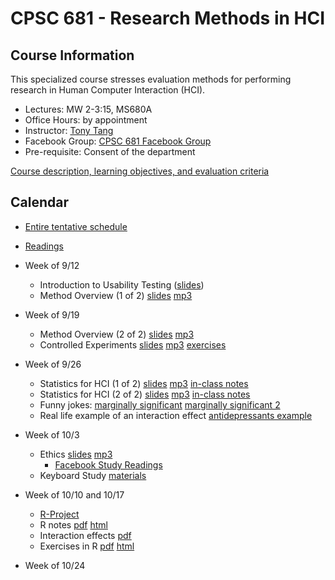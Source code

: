 # CPSC 681 - Research Methods in HCI

## Course Information

This specialized course stresses evaluation methods for performing research in Human Computer Interaction (HCI).

* Lectures: MW 2-3:15, MS680A
* Office Hours: by appointment
* Instructor: [Tony Tang](http://hcitang.org)
* Facebook Group: [CPSC 681 Facebook Group](https://www.facebook.com/groups/1794041234173420/)
* Pre-requisite: Consent of the department

[Course description, learning objectives, and evaluation criteria](about.md)

## Calendar

* [Entire tentative schedule](http://hcitang.org/uploads/Teaching/681/2016F-schedule.docx)
* [Readings](http://www.hcitang.org/pmwiki.php/Teaching/CPSC681Readings)

* Week of 9/12
    - Introduction to Usability Testing ([slides](http://hcitang.org/uploads/Teaching/681-1-intro-to-usability.pptx))
    - Method Overview (1 of 2) [slides](http://hcitang.org/uploads/Teaching/681-2-methodology-overview.pptx) [mp3](http://hcitang.org/uploads/Teaching/681-2-methodology-overview.mp3)
* Week of 9/19
    - Method Overview (2 of 2) [slides](http://hcitang.org/uploads/Teaching/681-2-methodology-overview-2.pptx) [mp3](http://hcitang.org/uploads/Teaching/681-2-methodology-overview-2.mp3)
    - Controlled Experiments [slides](http://hcitang.org/uploads/Teaching/681-3-controlled-experiments.pptx) [mp3](http://hcitang.org/uploads/Teaching/681-3-controlled-experiments.mp3) [exercises](http://hcitang.org/uploads/Teaching/681-3-in-class.pptx)
* Week of 9/26
    - Statistics for HCI (1 of 2) [slides](http://hcitang.org/uploads/Teaching/681-4-basic-statistics.pptx) [mp3](http://hcitang.org/uploads/Teaching/681-4-basic-statistics.mp3) [in-class notes](http://hcitang.org/uploads/Teaching/681-4-basic-statistics-class-notes.pdf)
    - Statistics for HCI (2 of 2) [slides](http://hcitang.org/uploads/Teaching/681-4-basic-statistics-2.pptx) [mp3](http://hcitang.org/uploads/Teaching/681-4-basic-statistics-2.mp3) [in-class notes](http://hcitang.org/uploads/Teaching/681-4-basic-statistics-2-class-notes.pdf)
    - Funny jokes: [marginally significant](https://mchankins.wordpress.com/2013/11/10/marginally-significant/) [marginally significant 2](https://mchankins.wordpress.com/2013/04/21/still-not-significant-2/)
    - Real life example of an interaction effect [antidepressants example](http://www.eurekalert.org/pub_releases/2015-09/cp-apb091715.php)
* Week of 10/3
    - Ethics [slides](http://hcitang.org/uploads/Teaching/681-9-ethics.pptx) [mp3](http://hcitang.org/uploads/Teaching/681-9-ethics.mp3)
        + [Facebook Study Readings](facebook.md)
    - Keyboard Study [materials](http://saul.cpsc.ucalgary.ca/pmwiki.php/HCIResources/ModuleMouseTyping)
* Week of 10/10 and 10/17
    - [R-Project](http://r-project.org)
    - R notes [pdf](http://hcitang.org/uploads/Teaching/681-5-stats-in-r.pdf) [html](http://hcitang.org/uploads/Teaching/681-5-stats-in-r.html)
    - Interaction effects [pdf](http://hcitang.org/uploads/Teaching/681-5-interaction-effect-class-notes.pdf)
    - Exercises in R [pdf](http://hcitang.org/uploads/Teaching/681-6-exercises-in-r.pdf) [html](http://hcitang.org/uploads/Teaching/681-6-exercises-in-r.html)
* Week of 10/24


